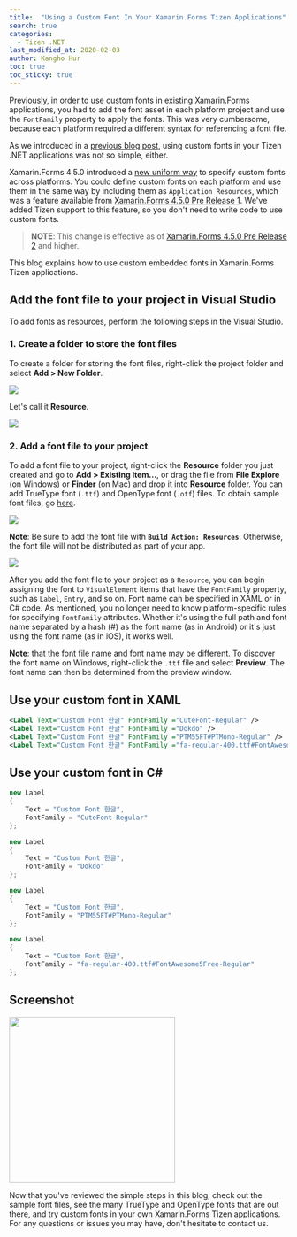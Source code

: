```yaml
---
title:  "Using a Custom Font In Your Xamarin.Forms Tizen Applications"
search: true
categories:
  - Tizen .NET
last_modified_at: 2020-02-03
author: Kangho Hur
toc: true
toc_sticky: true
---
```


Previously, in order to use custom fonts in existing Xamarin.Forms applications, you had to add the font asset in each platform project and use the `FontFamily` property to apply the fonts. This was very cumbersome, because each platform required a different syntax for referencing a font file. 

As we introduced in a [previous blog post](https://samsung.github.io/Tizen.NET/tizen%20.net/custom-fonts), using custom fonts in your Tizen .NET applications was not so simple, either.

Xamarin.Forms 4.5.0 introduced a [new uniform way](https://github.com/xamarin/Xamarin.Forms/pull/6013) to specify custom fonts across platforms. You could define custom fonts on each platform and use them in the same way by including them as `Application Resources`, which was a feature available from [Xamarin.Forms 4.5.0 Pre Release 1](https://www.nuget.org/packages/Xamarin.Forms/4.5.0.142-pre1). We've added Tizen support to this feature, so you don't need to write code to use custom fonts. 

> **NOTE**: This change is effective as of [Xamarin.Forms 4.5.0 Pre Release 2](https://www.nuget.org/packages/Xamarin.Forms/4.5.0.187-pre2) and higher.

This blog explains how to use custom embedded fonts in Xamarin.Forms Tizen applications. 

## Add the font file to your project in Visual Studio

To add fonts as resources, perform the following steps in the Visual Studio.

### 1. Create a folder to store the font files

To create a folder for storing the font files, right-click the project folder and select **Add > New Folder**. 

<img src="https://d3unf4s5rp9dfh.cloudfront.net/Tizen_blog/customfont-create-folder.png" />

Let's call it **Resource**.

<img src ="https://d3unf4s5rp9dfh.cloudfront.net/Tizen_blog/customfont-create-folder 2.png" />

### 2. Add a font file to your project
To add a font file to your project, right-click the **Resource** folder you just created and go to **Add > Existing item...**, or drag the file from **File Explore** (on Windows) or **Finder** (on Mac) and drop it into **Resource** folder. You can add TrueType font (`.ttf`) and OpenType font (`.otf`) files. To obtain sample font files, go [here](https://github.com/xamarin/Xamarin.Forms/tree/master/Xamarin.Forms.Controls/Fonts).

<img src="https://d3unf4s5rp9dfh.cloudfront.net/Tizen_blog/customfont-add-fonts.png" />

**Note**: Be sure to add the font file with **`Build Action: Resources`**. Otherwise, the font file will not be distributed as part of your app.

<img src="https://d3unf4s5rp9dfh.cloudfront.net/Tizen_blog/customfont-add-fonts2.png" />

After you add the font file to your project as a `Resource`, you can begin assigning the font to `VisualElement` items that have the `FontFamily` property, such as `Label`, `Entry`, and so on. Font name can be specified in XAML or in C# code. As mentioned, you no longer need to know platform-specific rules for specifying `FontFamily` attributes. Whether it's using the full path and font name separated by a hash (#) as the font name (as in Android) or it's just using the font name (as in iOS), it works well.

**Note**: that the font file name and font name may be different. To discover the font name on Windows, right-click the `.ttf` file and select **Preview**. The font name can then be determined from the preview window.

## Use your custom font in XAML


```xml
<Label Text="Custom Font 한글" FontFamily ="CuteFont-Regular" />
<Label Text="Custom Font 한글" FontFamily ="Dokdo" />
<Label Text="Custom Font 한글" FontFamily ="PTM55FT#PTMono-Regular" /> 
<Label Text="Custom Font 한글" FontFamily ="fa-regular-400.ttf#FontAwesome5Free-Regular" />
```

## Use your custom font in C#

```cs
new Label 
{
    Text = "Custom Font 한글",
    FontFamily = "CuteFont-Regular"
};

new Label 
{
    Text = "Custom Font 한글",
    FontFamily = "Dokdo"
};

new Label 
{
    Text = "Custom Font 한글",
    FontFamily = "PTM55FT#PTMono-Regular"
};

new Label 
{
    Text = "Custom Font 한글",
    FontFamily = "fa-regular-400.ttf#FontAwesome5Free-Regular"
};
```

## Screenshot
<img src="https://d3unf4s5rp9dfh.cloudfront.net/Tizen_blog/customfont-screenshot.png" width="300" />

Now that you've reviewed the simple steps in this blog, check out the sample font files, see the many TrueType and OpenType fonts that are out there, and try custom fonts in your own Xamarin.Forms Tizen applications. For any questions or issues you may have, don't hesitate to contact us.
